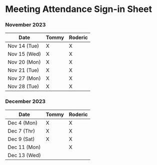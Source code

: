 # Meeting Attendance Sign-in Sheet

### November 2023

| Date        |   Tommy  |  Roderic  |
|-------------|----------|-----------|
| Nov 14 (Tue)|     X    |     X     |
| Nov 15 (Wed)|     X    |     X     |
| Nov 20 (Mon)|     X    |     X     |
| Nov 21 (Tue)|     X    |     X     |
| Nov 27 (Mon)|     X    |     X     |
| Nov 28 (Tue)|     X    |     X     |

### December 2023

| Date        |   Tommy   |  Roderic  |
|-------------|-----------|-----------|
| Dec 4 (Mon) |     X     |    X      |
| Dec 7 (Thr) |     X     |    X      |
| Dec 9 (Sat) |     X     |    X      | 
| Dec 11 (Mon)|           |    X      |  
| Dec 13 (Wed)|           |           |
